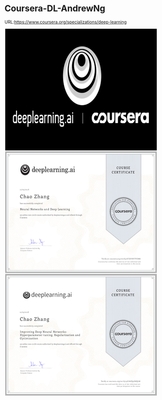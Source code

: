 # Coursera-DL-AndrewNg
URL:https://www.coursera.org/specializations/deep-learning

<div align=center><img src="https://github.com/Kiiiiii123/Coursera-DL-AndrewNg/blob/master/imgs/deeplearning.png"width="500"height="400"/></div>

<div align=center><img src="https://github.com/Kiiiiii123/Coursera-DL-AndrewNg/blob/master/imgs/certificate.jpg"width="500"height="400"/></div>

<div align=center><img src="https://github.com/Kiiiiii123/Coursera-DL-AndrewNg/blob/master/imgs/certificate2.jpg"width="500"height="400"/></div>
